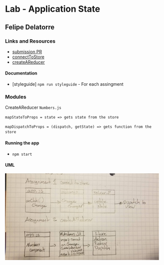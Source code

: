 # Lab - Application State

## Felipe Delatorre

### Links and Resources
* [submission PR](https://github.com/401-advanced-javascript-felipe/lab36-applicationState/blob/master/README.md)
* [connectToStore](https://codesandbox.io/s/lab-36-connecttoastore-hi1x8)  
* [createAReducer](https://codesandbox.io/s/lab-36-createareducer-ypu6v)

#### Documentation
* [styleguide] `npm run styleguide` - For each assingment

### Modules
CreateAReducer `Numbers.js`

`mapStateToProps = state => gets state from the store`

`mapDispatchToProps = (dispatch, getState) => gets function from the store`

#### Running the app
* `npm start`

#### UML
![](./assets/lab36.jpg)
